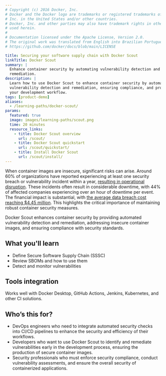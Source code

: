 ```yaml
---
# Copyright (c) 2016 Docker, Inc.
# Docker and the Docker logo are trademarks or registered trademarks of Docker,
# Inc. in the United States and/or other countries.
# Docker, Inc. and other parties may also have trademark rights in other terms
# used herein.
#
# Documentation licensed under the Apache License, Version 2.0.
# The original work was translated from English into Brazilian Portuguese.
# https://github.com/docker/docs/blob/main/LICENSE

title: Securing your software supply chain with Docker Scout
linkTitle: Docker Scout
summary: |
  Enhance container security by automating vulnerability detection and
  remediation.
description: |
  Learn how to use Docker Scout to enhance container security by automating
  vulnerability detection and remediation, ensuring compliance, and protecting
  your development workflow.
tags: [product-demo]
aliases:
  - /learning-paths/docker-scout/
params:
  featured: true
  image: images/learning-paths/scout.png
  time: 20 minutes
  resource_links:
    - title: Docker Scout overview
      url: /scout/
    - title: Docker Scout quickstart
      url: /scout/quickstart/
    - title: Install Docker Scout
      url: /scout/install/
---
```

When container images are insecure, significant risks can arise. Around 60% of
organizations have reported experiencing at least one security breach or
vulnerability incident within a year, [resulting in operational
disruption][CSA]. These incidents often result in considerable downtime, with
44% of affected companies experiencing over an hour of downtime per event. The
financial impact is substantial, with [the average data breach cost reaching
$4.45 million][IBM]. This highlights the critical importance of maintaining
robust container security measures.

Docker Scout enhances container security by providing automated vulnerability
detection and remediation, addressing insecure container images, and ensuring
compliance with security standards.

[CSA]: https://cloudsecurityalliance.org/blog/2023/09/21/2023-global-cloud-threat-report-cloud-attacks-are-lightning-fast
[IBM]: https://www.ibm.com/reports/data-breach

## What you'll learn

- Define Secure Software Supply Chain (SSSC)
- Review SBOMs and how to use them
- Detect and monitor vulnerabilities

## Tools integration

Works well with Docker Desktop, GitHub Actions, Jenkins, Kubernetes, and
other CI solutions.

## Who’s this for?

- DevOps engineers who need to integrate automated security checks into CI/CD
  pipelines to enhance the security and efficiency of their workflows.
- Developers who want to use Docker Scout to identify and remediate
  vulnerabilities early in the development process, ensuring the production of
  secure container images.
- Security professionals who must enforce security compliance, conduct
  vulnerability assessments, and ensure the overall security of containerized
  applications.

<div id="scout-lp-survey-anchor"></div>
